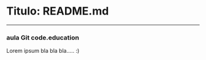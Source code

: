 # Titulo: README.md #
---------------------

### aula Git code.education ###

Lorem ipsum bla bla bla..... :)
